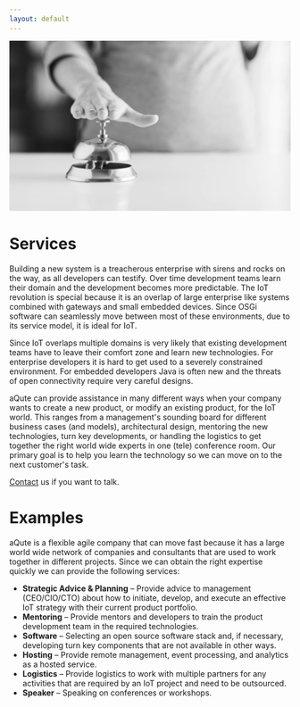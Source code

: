 ```yaml
---
layout: default
---
```


<img src="/img/services.jpg">

# Services

Building a new system is a treacherous enterprise with sirens and rocks on the way, as all developers can testify. Over
time development teams learn their domain and the development becomes more predictable. The IoT revolution is
special because it is an overlap of large enterprise like systems combined with gateways and small embedded devices. Since
OSGi software can seamlessly move between most of these environments, due to its service model, it is ideal for IoT.

Since IoT overlaps multiple domains is very likely that existing development teams have to leave their comfort zone and learn new
technologies. For enterprise developers it is hard to get used to a severely constrained environment. For embedded developers Java is
often new and the threats of open connectivity require very careful designs. 

aQute can provide assistance in many different ways when your company wants to create a new product, or modify an existing product,
for the IoT world. This ranges from a management's sounding board for different business cases (and models), architectural design, mentoring the new technologies,
turn key developments, or handling the logistics to get together the right world wide experts in one (tele) conference room. Our primary goal is to help 
you learn the technology so we can move on to the next customer's task.

[Contact](contact) us if you want to talk.

# Examples

aQute is a flexible agile company that can move fast because it has a large world wide network 
of companies and consultants that are used to work together in different projects. Since we can
obtain the right expertise quickly we can provide the following services:

* **Strategic Advice & Planning** – Provide advice to management (CEO/CIO/CTO) about how to initiate, develop, and execute an effective IoT strategy with their current product portfolio.
* **Mentoring** – Provide mentors and developers to train the product development team in the required technologies.
* **Software** – Selecting an open source software stack and, if necessary, developing turn key components that are not available in other ways.
* **Hosting** – Provide remote management, event processing, and analytics as a hosted service.
* **Logistics** – Provide logistics to work with multiple partners for any activities that are required by an IoT project and need to be outsourced.
* **Speaker** – Speaking on conferences or workshops.

